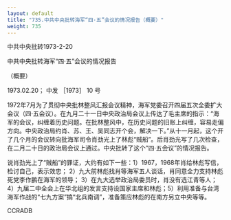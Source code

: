 ```yaml
---
layout: default
title: "735.中共中央批转海军“四·五”会议的情况报告（概要）"
weight: 735
---
```


中共中央批转1973-2-20

中共中央批转海军“四·五”会议的情况报告

（概要）

1973.02.20； 中发 ［1973］ 10 号

1972年7月为了贯彻中央批林整风汇报会议精神，海军党委召开四届五次全委扩大会议（四·五会议）。在九月二十一日中央政治局会议上传达了毛主席的指示：“海军的会议，纠缠着历史问题。在批林整风中，在历史问题的旧账上纠缠，容易走偏方向。中央政治局约肖、苏、王、吴同志开个会，解决一下。”从十一月起，这个开了几个月的会议转向批海军司令肖劲光上了林彪“贼船”。后肖劲光写了几次检查，在二月二十日的政治局会议上通过。中央批转了这个“四·五会议”的情况报告。

说肖劲光上了“贼船”的罪证，大约有如下一些：1）1967，1968年肖给林彪写信，检讨自己，表示效忠； 2）九大前林彪找肖等海军五人谈话，肖同意全力支持林彪死党李作鹏在海军的领导； 3）在九大选举政治局委员时，肖没有选江青等人；4）九届二中全会上在华北组的发言支持设国家主席和林彪；5）利用准备与台湾海军作战的“七九方案”搞“北兵南调”，准备策应林彪的在南方另立中央等等。

CCRADB

